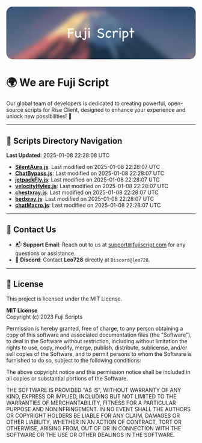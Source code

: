 ![Banner](.github/b.webp)

# 🌍 **We are Fuji Script**

Our global team of developers is dedicated to creating powerful, open-source scripts for Rise Client, designed to enhance your experience and unlock new possibilities! 🌟

---
<!-- SCRIPTS_NAVIGATION_START -->
## 📂 **Scripts Directory Navigation**

**Last Updated**: 2025-01-08 22:28:08 UTC

- **[SilentAura.js](scripts/SilentAura.js)**: Last modified on 2025-01-08 22:28:07 UTC
- **[ChatBypass.js](scripts/ChatBypass.js)**: Last modified on 2025-01-08 22:28:07 UTC
- **[jetpackFly.js](scripts/jetpackFly.js)**: Last modified on 2025-01-08 22:28:07 UTC
- **[velocityHylex.js](scripts/velocityHylex.js)**: Last modified on 2025-01-08 22:28:07 UTC
- **[chestxray.js](scripts/chestxray.js)**: Last modified on 2025-01-08 22:28:07 UTC
- **[bedxray.js](scripts/bedxray.js)**: Last modified on 2025-01-08 22:28:07 UTC
- **[chatMacro.js](scripts/chatMacro.js)**: Last modified on 2025-01-08 22:28:07 UTC

<!-- SCRIPTS_NAVIGATION_END -->

---

## 💬 **Contact Us**  
- 📬 **Support Email**: Reach out to us at [support@fujiscript.com](mailto:support@fujiscript.com) for any questions or assistance.  
- 💬 **Discord**: Contact **Leo728** directly at `Discord@leo728`.

---

## 📜 **License**

This project is licensed under the MIT License.  

**MIT License**  
Copyright (c) 2023 Fuji Scripts  

Permission is hereby granted, free of charge, to any person obtaining a copy of this software and associated documentation files (the "Software"), to deal in the Software without restriction, including without limitation the rights to use, copy, modify, merge, publish, distribute, sublicense, and/or sell copies of the Software, and to permit persons to whom the Software is furnished to do so, subject to the following conditions:  

The above copyright notice and this permission notice shall be included in all copies or substantial portions of the Software.  

THE SOFTWARE IS PROVIDED "AS IS", WITHOUT WARRANTY OF ANY KIND, EXPRESS OR IMPLIED, INCLUDING BUT NOT LIMITED TO THE WARRANTIES OF MERCHANTABILITY, FITNESS FOR A PARTICULAR PURPOSE AND NONINFRINGEMENT. IN NO EVENT SHALL THE AUTHORS OR COPYRIGHT HOLDERS BE LIABLE FOR ANY CLAIM, DAMAGES OR OTHER LIABILITY, WHETHER IN AN ACTION OF CONTRACT, TORT OR OTHERWISE, ARISING FROM, OUT OF OR IN CONNECTION WITH THE SOFTWARE OR THE USE OR OTHER DEALINGS IN THE SOFTWARE.  
